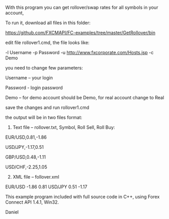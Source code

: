 With this program you can get rollover/swap rates for all symbols in your account,

To run it, download all files in this folder: 

https://github.com/FXCMAPI/FC-examples/tree/master/GetRollover/bin

edit file rollover1.cmd, the file looks like:

-l Username -p Password -u http://www.fxcorporate.com/Hosts.jsp -c Demo 

you need to change few parameters:

Username – your login

Password  -  login password

Demo – for demo account should be Demo, for real account change to Real

save the changes and run rollover1.cmd


the output will be in two files format:

1.	Text file – rollover.txt, Symbol, Roll Sell, Roll Buy: 

EUR/USD,0.81,-1.86

USD/JPY,-1.17,0.51

GBP/USD,0.48,-1.11

USD/CHF,-2.25,1.05

2.	XML file – follover.xml
<rate>
<symbol>EUR/USD</symbol>
<rolbuy>-1.86</rolbuy>
<rolsell>0.81</rolsell>
</rate>
<rate>
<symbol>USD/JPY</symbol>
<rolbuy>0.51</rolbuy>
<rolsell>-1.17</rolsell>
</rate>

This example program included with full source code in C++, using Forex Connect API 1.4.1, Win32.

Daniel

